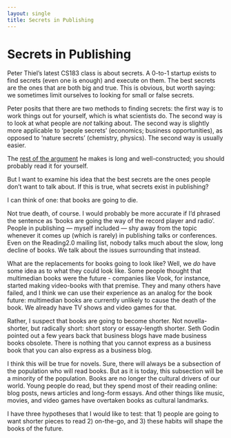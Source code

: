 ```yaml
---
layout: single
title: Secrets in Publishing
---
```

# Secrets in Publishing

<p>Peter Thiel&#8217;s latest CS183 class is about secrets. A 0-to-1 startup exists to find secrets (even one is enough) and execute on them. The best secrets are the ones that are both big and true. This is obvious, but worth saying: we sometimes limit ourselves to looking for small or false secrets.</p>

<p>Peter posits that there are two methods to finding secrets: the first way is to work things out for yourself, which is what scientists do. The second way is to look at what people are <em>not</em> talking about. The second way is slightly more applicable to &#8216;people secrets&#8217; (economics; business opportunities), as opposed to &#8216;nature secrets&#8217; (chemistry, physics). The second way is usually easier.</p>

<p>The <a href="http://blakemasters.tumblr.com/post/22866240816/peter-thiels-cs183-startup-class-11-notes-essay">rest of the argument</a> he makes is long and well-constructed; you should probably read it for yourself.  </p>

<p>But I want to examine his idea that the best secrets are the ones people don&#8217;t want to talk about. If this is true, what secrets exist in publishing?</p>

<p>I can think of one: that books are going to die.</p>

<p>Not true death, of course. I would probably be more accurate if I&#8217;d phrased the sentence as &#8216;books are going the way of the record player and radio&#8217;. People in publishing &#8212; myself included &#8212; shy away from the topic whenever it comes up (which is rarely) in publishing talks or conferences. Even on the Reading2.0 mailing list, nobody talks much about the slow, long decline of books. We talk about the issues surrounding that instead.</p>

<p>What are the replacements for books going to look like? Well, we <em>do </em>have some idea as to what they could look like. Some people thought that multimedian books were the future - companies like Vook, for instance, started making video-books with that premise. They and many others have failed, and I think we can use their experience as an analog for the book future: multimedian books are currently unlikely to cause the death of the book. We already have TV shows and video games for that.</p>

<p>Rather, I suspect that books are going to become shorter. Not novella-shorter, but radically short: short story or essay-length shorter. Seth Godin pointed out a few years back that business blogs have made business books obsolete. There is nothing that you cannot express as a business book that you can also express as a business blog.</p>

<p>I think this will be true for novels. Sure, there will always be a subsection of the population who will read books. But as it is today, this subsection will be a minority of the population. Books are no longer the cultural drivers of our world. Young people do read, but they spend most of their reading online: blog posts, news articles and long-form essays. And other things like music, movies, and video games have overtaken books as cultural landmarks.</p>

<p>I have three hypotheses that I would like to test: that 1) people are going to want shorter pieces to read 2) on-the-go, and 3) these habits will shape the books of the future.</p>

